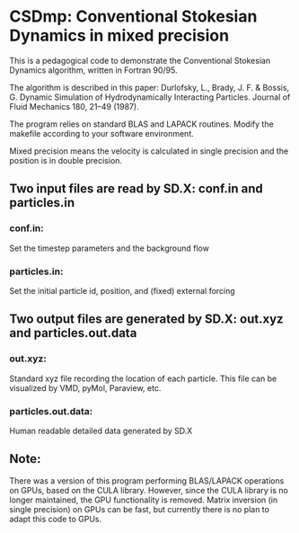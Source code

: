 # CSDmp: Conventional Stokesian Dynamics in mixed precision

This is a pedagogical code to demonstrate the Conventional Stokesian Dynamics algorithm, written in Fortran 90/95. 

The algorithm is described in this paper:
Durlofsky, L., Brady, J. F. & Bossis, G. Dynamic Simulation of Hydrodynamically Interacting Particles. Journal of Fluid Mechanics 180, 21–49 (1987).

The program relies on standard BLAS and LAPACK routines. Modify the makefile according to your software environment.

Mixed precision means the velocity is calculated in single precision and the position is in double precision.

## Two input files are read by SD.X: conf.in and particles.in
### conf.in:
Set the timestep parameters and the background flow
### particles.in:
Set the initial particle id, position, and (fixed) external forcing

## Two output files are generated by SD.X: out.xyz and particles.out.data
### out.xyz:
Standard xyz file recording the location of each particle. This file can be visualized by VMD, pyMol, Paraview, etc.
### particles.out.data:
Human readable detailed data generated by SD.X

## Note:
There was a version of this program performing BLAS/LAPACK operations on GPUs, based on the CULA library. However, since the CULA library is no longer maintained, the GPU functionality is removed. Matrix inversion (in single precision) on GPUs can be fast, but currently there is no plan to adapt this code to GPUs.